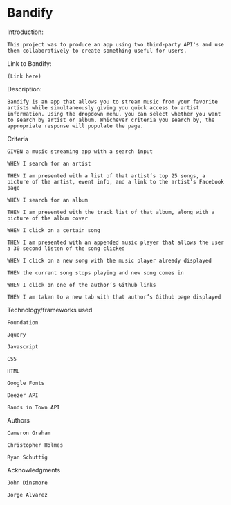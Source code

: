 # Bandify

Introduction:


    This project was to produce an app using two third-party API's and use them collaboratively to create something useful for users.

Link to Bandify:


    (Link here)

Description:


    Bandify is an app that allows you to stream music from your favorite artists while simultaneously giving you quick access to artist information. Using the dropdown menu, you can select whether you want to search by artist or album. Whichever criteria you search by, the appropriate response will populate the page.

Criteria


    GIVEN a music streaming app with a search input

    WHEN I search for an artist

    THEN I am presented with a list of that artist’s top 25 songs, a picture of the artist, event info, and a link to the artist’s Facebook page

    WHEN I search for an album

    THEN I am presented with the track list of that album, along with a picture of the album cover

    WHEN I click on a certain song

    THEN I am presented with an appended music player that allows the user a 30 second listen of the song clicked

    WHEN I click on a new song with the music player already displayed

    THEN the current song stops playing and new song comes in

    WHEN I click on one of the author’s Github links

    THEN I am taken to a new tab with that author’s Github page displayed


Technology/frameworks used

    Foundation

    Jquery

    Javascript

    CSS

    HTML

    Google Fonts

    Deezer API

    Bands in Town API


Authors

    Cameron Graham

    Christopher Holmes

    Ryan Schuttig


Acknowledgments

    John Dinsmore

    Jorge Alvarez